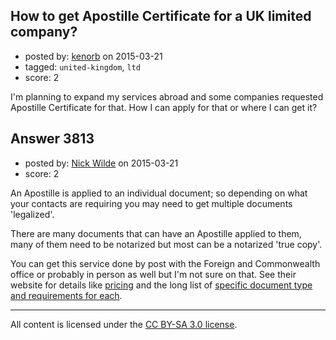 ## How to get Apostille Certificate for a UK limited company?

- posted by: [kenorb](https://stackexchange.com/users/22370/kenorb) on 2015-03-21
- tagged: `united-kingdom`, `ltd`
- score: 2

<p>I'm planning to expand my services abroad and some companies requested Apostille Certificate for that. How I can apply for that or where I can get it?</p>



## Answer 3813

- posted by: [Nick Wilde](https://stackexchange.com/users/454046/nick-wilde) on 2015-03-21
- score: 2

<p>An Apostille is applied to an individual document; so depending on what your contacts are requiring you may need to get multiple documents 'legalized'. </p>

<p>There are many documents that can have an Apostille applied to them, many of them need to be notarized but most can be a notarized 'true copy'.</p>

<p>You can get this service done by post with the Foreign and Commonwealth office or probably in person as well but I'm not sure on that. See their website for details like <a href="https://pay-legalisation-post.service.gov.uk/start" rel="nofollow">pricing</a> and the long list of <a href="https://www.gov.uk/legalisation-document-checker/y" rel="nofollow">specific document type and requirements for each</a>.</p>




---

All content is licensed under the [CC BY-SA 3.0 license](https://creativecommons.org/licenses/by-sa/3.0/).
